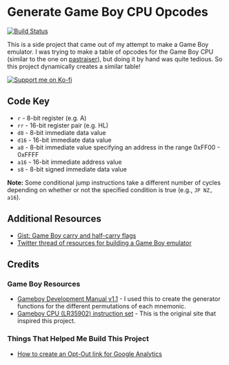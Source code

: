 # Generate Game Boy CPU Opcodes

[![Build Status](https://travis-ci.com/meganesu/generate-gb-opcodes.svg?branch=master)](https://travis-ci.com/meganesu/generate-gb-opcodes)

This is a side project that came out of my attempt to make a Game Boy emulator. I was trying to make a table of opcodes for the Game Boy CPU (similar to the one on [pastraiser](http://www.pastraiser.com/cpu/gameboy/gameboy_opcodes.html)), but doing it by hand was quite tedious. So this project dynamically creates a similar table!

[![Support me on Ko-fi](https://ko-fi.com/img/githubbutton_sm.svg)](https://ko-fi.com/K3K1CRQWE)

## Code Key

* `r` - 8-bit register (e.g. A)
* `rr` - 16-bit register pair (e.g. HL)
* `d8` - 8-bit immediate data value
* `d16` - 16-bit immediate data value
* `a8` - 8-bit immediate value specifying an address in the range 0xFF00 - 0xFFFF
* `a16` - 16-bit immediate address value
* `s8` - 8-bit signed immediate data value

**Note:** Some conditional jump instructions take a different number of cycles depending on whether or not the specified condition is true (e.g., `JP NZ, a16`).

## Additional Resources

- [Gist: Game Boy carry and half-carry flags](https://gist.github.com/meganesu/9e228b6b587decc783aa9be34ae27841)
- [Twitter thread of resources for building a Game Boy emulator](https://twitter.com/meganesulli/status/1146306829418262528)

## Credits

### Game Boy Resources

* [Gameboy Development Manual v1.1](https://archive.org/details/GameBoyProgManVer1.1) - I used this to create the generator functions for the different permutations of each mnemonic.
* [Gameboy CPU (LR35902) instruction set](http://www.pastraiser.com/cpu/gameboy/gameboy_opcodes.html) - This is the original site that inspired this project.

### Things That Helped Me Build This Project

* [How to create an Opt-Out link for Google Analytics](https://webgilde.com/en/analytics-opt-out/)
